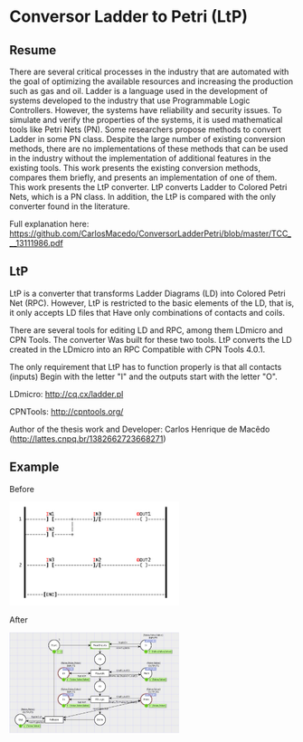 ﻿# Conversor Ladder to Petri (LtP)

## Resume

There are several critical processes in the industry that are automated with the goal of optimizing
the available resources and increasing the production such as gas and oil. Ladder is a language
used in the development of systems developed to the industry that use Programmable Logic
Controllers. However, the systems have reliability and security issues. To simulate and verify the
properties of the systems, it is used mathematical tools like Petri Nets (PN). Some researchers
propose methods to convert Ladder in some PN class. Despite the large number of existing
conversion methods, there are no implementations of these methods that can be used in the
industry without the implementation of additional features in the existing tools. This work
presents the existing conversion methods, compares them briefly, and presents an implementation
of one of them. This work presents the LtP converter. LtP converts Ladder to Colored Petri
Nets, which is a PN class. In addition, the LtP is compared with the only converter found in the
literature.


Full explanation here: https://github.com/CarlosMacedo/ConversorLadderPetri/blob/master/TCC___13111986.pdf



## LtP

LtP is a converter that transforms Ladder Diagrams (LD) into Colored Petri Net (RPC).
However, LtP is restricted to the basic elements of the LD, that is, it only accepts LD files that
Have only combinations of contacts and coils.

There are several tools for editing LD and RPC, among them LDmicro and CPN Tools. The converter
Was built for these two tools. LtP converts the LD created in the LDmicro into an RPC
Compatible with CPN Tools 4.0.1.

The only requirement that LtP has to function properly is that all contacts (inputs)
Begin with the letter "I" and the outputs start with the letter "O".

LDmicro: http://cq.cx/ladder.pl

CPNTools: http://cpntools.org/

Author of the thesis work and Developer: Carlos Henrique de Macêdo (http://lattes.cnpq.br/1382662723668271)



## Example

Before

<img src="https://github.com/CarlosMacedo/ConversorLadderPetri/blob/master/LadderDiagram.png" alt="LadderDiagram" width="300">

After

<img src="https://github.com/CarlosMacedo/ConversorLadderPetri/blob/master/PetriNet.png" alt="PetriNet" width="300">

